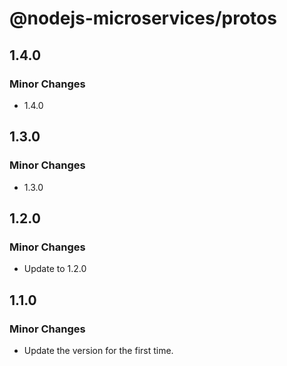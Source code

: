 # @nodejs-microservices/protos

## 1.4.0

### Minor Changes

- 1.4.0

## 1.3.0

### Minor Changes

- 1.3.0

## 1.2.0

### Minor Changes

- Update to 1.2.0

## 1.1.0

### Minor Changes

- Update the version for the first time.
